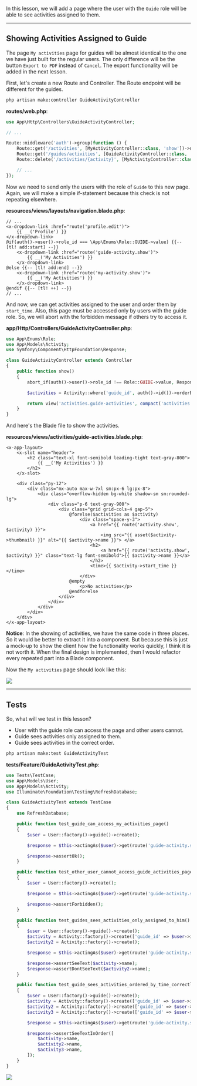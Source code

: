 In this lesson, we will add a page where the user with the `Guide` role will be able to see activities assigned to them.

---

## Showing Activities Assigned to Guide

The page `My activities` page for guides will be almost identical to the one we have just built for the regular users. The only difference will be the button `Export to PDF` instead of `Cancel`. The export functionality will be added in the next lesson. 

First, let's create a new Route and Controller. The Route endpoint will be different for the guides.

```sh
php artisan make:controller GuideActivityController
```

**routes/web.php**:
```php
use App\Http\Controllers\GuideActivityController;

// ...

Route::middleware('auth')->group(function () {
    Route::get('/activities', [MyActivityController::class, 'show'])->name('my-activity.show');
    Route::get('/guides/activities', [GuideActivityController::class, 'show'])->name('guide-activity.show'); // [tl! ++]
    Route::delete('/activities/{activity}', [MyActivityController::class, 'destroy'])->name('my-activity.destroy');

    // ...
});
```

Now we need to send only the users with the role of `Guide` to this new page. Again, we will make a simple if-statement because this check is not repeating elsewhere.

**resources/views/layouts/navigation.blade.php**:
```blade
// ...
<x-dropdown-link :href="route('profile.edit')">
    {{ __('Profile') }}
</x-dropdown-link>
@if(auth()->user()->role_id === \App\Enums\Role::GUIDE->value) {{-- [tl! add:start] --}}
    <x-dropdown-link :href="route('guide-activity.show')">
        {{ __('My Activities') }}
    </x-dropdown-link>
@else {{-- [tl! add:end] --}}
    <x-dropdown-link :href="route('my-activity.show')">
        {{ __('My Activities') }}
    </x-dropdown-link>
@endif {{-- [tl! ++] --}}
// ...
```

And now, we can get activities assigned to the user and order them by `start_time`. Also, this page must be accessed only by users with the guide role. So, we will abort with the forbidden message if others try to access it.

**app/Http/Controllers/GuideActivityController.php**:
```php
use App\Enums\Role;
use App\Models\Activity;
use Symfony\Component\HttpFoundation\Response;

class GuideActivityController extends Controller
{
    public function show()
    {
        abort_if(auth()->user()->role_id !== Role::GUIDE->value, Response::HTTP_FORBIDDEN);

        $activities = Activity::where('guide_id', auth()->id())->orderBy('start_time')->get();

        return view('activities.guide-activities', compact('activities'));
    }
}
```

And here's the Blade file to show the activities.

**resources/views/activities/guide-activities.blade.php**:
```blade
<x-app-layout>
    <x-slot name="header">
        <h2 class="text-xl font-semibold leading-tight text-gray-800">
            {{ __('My Activities') }}
        </h2>
    </x-slot>

    <div class="py-12">
        <div class="mx-auto max-w-7xl sm:px-6 lg:px-8">
            <div class="overflow-hidden bg-white shadow-sm sm:rounded-lg">
                <div class="p-6 text-gray-900">
                    <div class="grid grid-cols-4 gap-5">
                        @forelse($activities as $activity)
                            <div class="space-y-3">
                                <a href="{{ route('activity.show', $activity) }}">
                                    <img src="{{ asset($activity->thumbnail) }}" alt="{{ $activity->name }}"> </a>
                                <h2>
                                    <a href="{{ route('activity.show', $activity) }}" class="text-lg font-semibold">{{ $activity->name }}</a>
                                </h2>
                                <time>{{ $activity->start_time }}</time>
                            </div>
                        @empty
                            <p>No activities</p>
                        @endforelse
                    </div>
                </div>
            </div>
        </div>
    </div>
</x-app-layout>
```

**Notice**: In the showing of activities, we have the same code in three places. So it would be better to extract it into a component. But because this is just a mock-up to show the client how the functionality works quickly, I think it is not worth it. When the final design is implemented, then I would refactor every repeated part into a Blade component.

Now the `My activities` page should look like this:

![](https://laraveldaily.com/uploads/2023/06/guide-activities.png)

---

## Tests

So, what will we test in this lesson?

- User with the guide role can access the page and other users cannot.
- Guide sees activities only assigned to them.
- Guide sees activities in the correct order.

```sh
php artisan make:test GuideActivityTest
```

**tests/Feature/GuideActivityTest.php**:
```php
use Tests\TestCase;
use App\Models\User;
use App\Models\Activity;
use Illuminate\Foundation\Testing\RefreshDatabase;

class GuideActivityTest extends TestCase
{
    use RefreshDatabase;

    public function test_guide_can_access_my_activities_page()
    {
        $user = User::factory()->guide()->create();

        $response = $this->actingAs($user)->get(route('guide-activity.show'));

        $response->assertOk();
    }

    public function test_other_user_cannot_access_guide_activities_page()
    {
        $user = User::factory()->create();

        $response = $this->actingAs($user)->get(route('guide-activity.show'));

        $response->assertForbidden();
    }

    public function test_guides_sees_activities_only_assigned_to_him()
    {
        $user = User::factory()->guide()->create();
        $activity = Activity::factory()->create(['guide_id' => $user->id]);
        $activity2 = Activity::factory()->create();

        $response = $this->actingAs($user)->get(route('guide-activity.show'));

        $response->assertSeeText($activity->name);
        $response->assertDontSeeText($activity2->name);
    }

    public function test_guide_sees_activities_ordered_by_time_correctly()
    {
        $user = User::factory()->guide()->create();
        $activity = Activity::factory()->create(['guide_id' => $user->id, 'start_time' => now()->addWeek()]);
        $activity2 = Activity::factory()->create(['guide_id' => $user->id, 'start_time' => now()->addMonth()]);
        $activity3 = Activity::factory()->create(['guide_id' => $user->id, 'start_time' => now()->addMonths(2)]);

        $response = $this->actingAs($user)->get(route('guide-activity.show'));

        $response->assertSeeTextInOrder([
            $activity->name,
            $activity2->name,
            $activity3->name,
        ]);
    }
}
```

![](https://laraveldaily.com/uploads/2023/06/guide-activities-tests.png)
